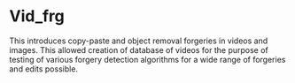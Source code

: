 # Vid_frg
This introduces copy-paste and object removal forgeries in videos and images. This allowed creation of database of videos for the purpose of testing of various forgery detection algorithms for a wide range of forgeries and edits possible.
